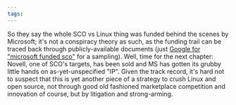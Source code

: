 ```yaml
---
tags: 
---
```


So they say the whole SCO vs Linux thing was funded behind the scenes by Microsoft; it's not a conspiracy theory as such, as the funding trail can be traced back through publicly-available documents (just [Google for "microsoft funded sco"](http://www.google.es/search?q=microsoft+funded+sco) for a sampling). Well, time for the next chapter: Novell, one of SCO's targets, has been sold and MS has gotten its grubby little hands on as-yet-unspecified "IP". Given the track record, it's hard not to suspect that this is yet another piece of a strategy to crush Linux and open source, not through good old fashioned marketplace competition and innovation of course, but by litigation and strong-arming.
